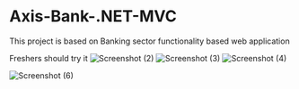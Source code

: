 # Axis-Bank-.NET-MVC

This project is based on Banking sector functionality based web application

Freshers should try it
![Screenshot (2)](https://github.com/srpchoudhury/Axis-Bank-.NET-MVC/assets/98145990/3eb6d2ff-197f-4320-bc2d-b799ecce66bf)
![Screenshot (3)](https://github.com/srpchoudhury/Axis-Bank-.NET-MVC/assets/98145990/589128be-a086-40af-b1e1-93c2c01e4388)
![Screenshot (4)](https://github.com/srpchoudhury/Axis-Bank-.NET-MVC/assets/98145990/9233f81e-7d15-47d9-b802-84120fd0e2ac)

![Screenshot (6)](https://github.com/srpchoudhury/Axis-Bank-.NET-MVC/assets/98145990/8c5f6a32-1483-43f9-afde-d3be79454ff6)
